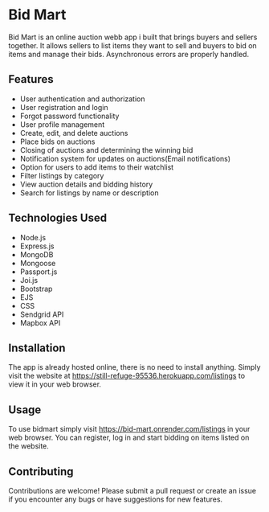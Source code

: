 # Bid Mart
Bid Mart is an online auction webb app i built that brings buyers and sellers together. It allows sellers to list items they want to sell and buyers to bid on items and manage their bids. Asynchronous errors are properly handled.

## Features
- User authentication and authorization
- User registration and login
- Forgot password functionality
- User profile management 
- Create, edit, and delete auctions
- Place bids on auctions
- Closing of auctions and determining the winning bid
- Notification system for updates on auctions(Email notifications)
- Option for users to add items to their watchlist
- Filter listings by category
- View auction details and bidding history
- Search for listings by name or description
	
## Technologies Used
- Node.js
- Express.js
- MongoDB
- Mongoose
- Passport.js
- Joi.js
- Bootstrap
- EJS
- CSS
- Sendgrid API
- Mapbox API

## Installation
The app is already hosted online, there is no need to install anything. Simply visit the website at https://still-refuge-95536.herokuapp.com/listings to view it in your web browser.

## Usage
To use bidmart simply visit https://bid-mart.onrender.com/listings in your web browser. You can register, log in and start bidding on items listed on the website.
	
## Contributing
Contributions are welcome! Please submit a pull request or create an issue if you encounter any bugs or have suggestions for new features.
